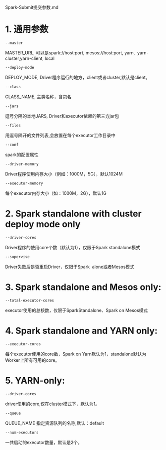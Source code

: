 Spark-Submit提交参数.md

# 1. 通用参数

`--master`

MASTER_URL, 可以是spark://host:port, mesos://host:port, yarn,  yarn-cluster,yarn-client, local

`--deploy-mode`

DEPLOY_MODE, Driver程序运行的地方，client或者cluster,默认是client。

`--class`

CLASS_NAME, 主类名称，含包名

`--jars`

逗号分隔的本地JARS, Driver和executor依赖的第三方jar包

`--files`

用逗号隔开的文件列表,会放置在每个executor工作目录中

`--conf`

spark的配置属性

`--driver-memory`

Driver程序使用内存大小（例如：1000M，5G），默认1024M

`--executor-memory`

每个executor内存大小（如：1000M，2G），默认1G

# 2. Spark standalone with cluster deploy mode only

`--driver-cores`

Driver程序的使用core个数（默认为1），仅限于Spark standalone模式

`--supervise`

Driver失败后是否重启Driver，仅限于Spark  alone或者Mesos模式

# 3. Spark standalone and Mesos only:

`--total-executor-cores`

executor使用的总核数，仅限于SparkStandalone、Spark on Mesos模式

# 4. Spark standalone and YARN only:

`--executor-cores`

每个executor使用的core数，Spark on Yarn默认为1，standalone默认为
Worker上所有可用的core。

# 5. YARN-only:

`--driver-cores`

driver使用的core,仅在cluster模式下，默认为1。

`--queue `

QUEUE_NAME  指定资源队列的名称,默认：default

`--num-executors`

一共启动的executor数量，默认是2个。

